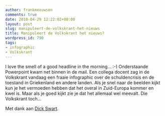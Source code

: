```yaml
---
author: frankmeeuwsen
comments: true
date: 2010-04-29 12:22:02+00:00
layout: post
slug: manipuleert-de-volkskrant-het-nieuws
title: Manipuleert de Volkskrant het nieuws?
wordpress_id: 790
tags:
- infographic
- Volkskrant
---
```


I love the smell of a good headline in the morning... :-) Onderstaande Powerpoint kwam net binnen in de mail. Een collega docent zag in de Volkskrant vandaag een fraaie infographic over de schuldencrisis en de toestand in Griekenland en andere landen. Als je snel naar de beelden kijkt kun je het vermoeden hebben dat het overal in Zuid-Europa kommer en kwel is. Maar als je goed kijkt zie je dat het allemaal wel meevalt. Die Volkskrant toch...

Met dank aan [Dick Swart](http://crossmedialab.nl/people/person/18/dick-swart).

